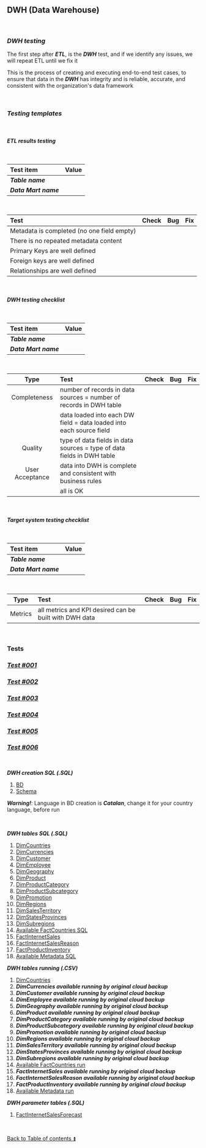 ## DWH (Data Warehouse)  

<p><br></p>

### **_DWH testing_**  

The first step after **_ETL_**, is the **_DWH_** test, and if we identify any issues, we will repeat ETL until we fix it  

This is the process of creating and executing end-to-end test cases, to ensure that data in the **_DWH_** has integrity and is reliable, accurate, and consistent with the organization's data framework  

<p><br></p>

### **_Testing templates_**  

<p><br></p>

#### **_ETL results testing_**  

<p><br></p>

| Test item             | Value                          |
| :-------------------- | :----------------------------- |
| **_Table name_**      |                                |
| **_Data Mart name_**  |                                |

<p><br></p>

| Test                                                                                  | Check | Bug                               | Fix                               |
| :------------------------------------------------------------------------------------ | :---: | :-------------------------------- | :-------------------------------- |
| Metadata is completed (no one field empty)                                            |       |                                   |                                   |
| There is no repeated metadata content                                                 |       |                                   |                                   |
| Primary Keys are well defined                                                         |       |                                   |                                   |
| Foreign keys are well defined                                                         |       |                                   |                                   |
| Relationships are well defined                                                        |       |                                   |                                   |

<p><br></p>

#### **_DWH testing checklist_**  

<p><br></p>

| Test item             | Value                          |
| :-------------------- | :----------------------------- |
| **_Table name_**      |                                |
| **_Data Mart name_**  |                                | 

<p><br></p>

| Type            | Test                                                                | Check | Bug                               | Fix                               |
| :-------------: | :------------------------------------------------------------------ | :---: | :-------------------------------- | :-------------------------------- |
| Completeness    | number of records in data sources = number of records in DWH table  |       |                                   |                                   |
|                 | data loaded into each DW field = data loaded into each source field |       |                                   |                                   |
| Quality         | type of data fields in data sources = type of data fields in DWH table        |       |                                   |                                   |
| User Acceptance | data into DWH is complete and consistent with business rules        |       |                                   |                                   |
|                 | all is OK                                                           |       |                                   |                                   |

<p><br></p>

#### **_Target system testing checklist_**  

<p><br></p>

| Test item             | Value                          |
| :-------------------- | :----------------------------- |
| **_Table name_**      |                                |
| **_Data Mart name_**  |                                |

<p><br></p>

| Type            | Test                                                                | Check | Bug                               | Fix                               |
| :-------------: | :------------------------------------------------------------------ | :---: | :-------------------------------- | :-------------------------------- |
| Metrics         | all metrics and KPI desired can be built with DWH data              |       |                                   |                                   |

<p><br></p>

### Tests

### [**_Test #001_**](tests/t001.md)
### [**_Test #002_**](tests/t002.md)
### [**_Test #003_**](tests/t003.md)
### [**_Test #004_**](tests/t004.md)
### [**_Test #005_**](tests/t005.md)
### [**_Test #006_**](tests/t006.md)

<p><br></p> 

**_DWH creation SQL (.SQL)_**

1. [BD]((../PROWPI002/dwh/BD_datawarehouse.sql))  
2. [Schema]((../PROWPI002/dwh/target_schema.sql))  

**_Warning!_**: Language in BD creation is **_Catalan_**, change it for your country language, before run  

<p><br></p> 

**_DWH tables SQL (.SQL)_**

1. [DimCountries](../PROWPI002/dwh/DimCountries.sql)  
2. [DimCurrencies](../PROWPI002/dwh/DimCurrencies.sql)  
3. [DimCustomer](../PROWPI002/dwh/DimCustomer.sql)  
4. [DimEmployee](../PROWPI002/dwh/DimEmployee.sql)  
5. [DimGeography](../PROWPI002/dwh/DimGeography.sql)  
6. [DimProduct](../PROWPI002/dwh/DimProduct.sql)  
7. [DimProductCategory](../PROWPI002/dwh/DimProductCategory.sql)  
8. [DimProductSubcategory](../PROWPI002/dwh/DimProductSubcategory.sql)  
9. [DimPromotion](../PROWPI002/dwh/DimPromotion.sql)  
10. [DimRegions](../PROWPI002/dwh/DimRegions.sql)  
11. [DimSalesTerritory](../PROWPI002/dwh/DimSalesTerritory.sql)  
12. [DimStatesProvinces](../PROWPI002/dwh/DimStatesProvinces.sql)  
13. [DimSubregions](../PROWPI002/dwh/DimSubregions.sql)  
14. [Available FactCountries SQL](../PROWPI002/dwh/FactCountries.sql)  
15. [FactInternetSales](../PROWPI002/dwh/FactInternetSales.sql)  
16. [FactInternetSalesReason](../PROWPI002/dwh/FactInternetSalesReason.sql)  
17. [FactProductInventory](../PROWPI002/dwh/FactProductInventory.sql)  
18. [Available Metadata SQL](../PROWPI002/dwh/Metadata.sql)  

**_DWH tables running (.CSV)_**

1. [DimCountries](../PROWPI002/dwh/DimCountries.csv)  
2. **_DimCurrencies available running by original cloud backup_**  
3. **_DimCustomer available running by original cloud backup_**  
4. **_DimEmployee available running by original cloud backup_**  
5. **_DimGeography available running by original cloud backup_**  
6. **_DimProduct available running by original cloud backup_**  
7. **_DimProductCategory available running by original cloud backup_**  
8. **_DimProductSubcategory available running by original cloud backup_**  
9. **_DimPromotion available running by original cloud backup_**  
10. **_DimRegions available running by original cloud backup_**  
11. **_DimSalesTerritory available running by original cloud backup_**  
12. **_DimStatesProvinces available running by original cloud backup_**  
13. **_DimSubregions available running by original cloud backup_**  
14. [Available FactCountries run](../PROWPI002/dwh/DFactCountriesWH.csv)  
15. **_FactInternetSales available running by original cloud backup_**  
16. **_FactInternetSalesReason available running by original cloud backup_**  
17. **_FactProductInventory available running by original cloud backup_**  
18. [Available Metadata run](../PROWPI002/dwh/Metadata.csv)  

**_DWH parameter tables (.SQL)_**

1. [FactInternetSalesForecast](../PROWPI002/dwh/FactInternetSalesForecast.sql)  

<p><br></p>

[Back to Table of contents :arrow_double_up:](../README.md)